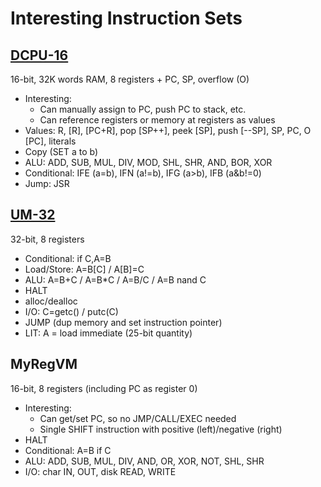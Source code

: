 # Interesting Instruction Sets

## [DCPU-16](https://web.archive.org/web/20120509184912/http://0x10c.com/doc/dcpu-16.txt)

16-bit, 32K words RAM, 8 registers + PC, SP, overflow (O)

* Interesting:
  * Can manually assign to PC, push PC to stack, etc.
  * Can reference registers or memory at registers as values
* Values: R, [R], [PC+R], pop [SP++], peek [SP], push [--SP], SP, PC, O [PC], literals
* Copy (SET a to b)
* ALU: ADD, SUB, MUL, DIV, MOD, SHL, SHR, AND, BOR, XOR
* Conditional: IFE (a=b), IFN (a!=b), IFG (a>b), IFB (a&b!=0)
* Jump: JSR  

## [UM-32](https://esolangs.org/wiki/UM-32)

32-bit, 8 registers

* Conditional: if C,A=B
* Load/Store: A=B[C] / A[B]=C
* ALU: A=B+C / A=B*C / A=B/C / A=B nand C
* HALT
* alloc/dealloc
* I/O: C=getc() / putc(C) 
* JUMP (dup memory and set instruction pointer)
* LIT: A = load immediate (25-bit quantity)

## MyRegVM

16-bit, 8 registers (including PC as register 0)

* Interesting:
  * Can get/set PC, so no JMP/CALL/EXEC needed
  * Single SHIFT instruction with positive (left)/negative (right)
* HALT
* Conditional: A=B if C
* ALU: ADD, SUB, MUL, DIV, AND, OR, XOR, NOT, SHL, SHR
* I/O: char IN, OUT, disk READ, WRITE